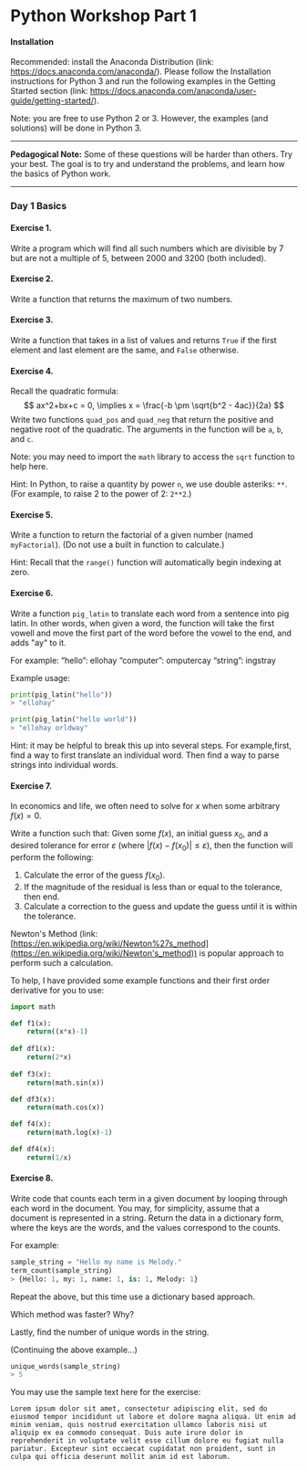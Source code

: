 

# Python Workshop Part 1

#### Installation 

Recommended: install the Anaconda Distribution (link: https://docs.anaconda.com/anaconda/). Please follow the Installation instructions for Python 3 and run the following examples in the Getting Started section (link: https://docs.anaconda.com/anaconda/user-guide/getting-started/). 

Note: you are free to use Python 2 or 3. However, the examples (and solutions) will be done in Python 3. 

------

**Pedagogical Note:** Some of these questions will be harder than others. Try your best. The goal is to try and understand the problems, and learn how the basics of Python work. 

------

### Day 1 Basics

#### Exercise 1. 

Write a program which will find all such numbers which are divisible by 7 but are not a multiple of 5,
between 2000 and 3200 (both included).



#### Exercise 2. 

Write a function that returns the maximum of two numbers.



#### Exercise 3. 

Write a function that takes in a list of values and returns `True` if the first element and last element are the same, and `False` otherwise. 



#### Exercise 4.

Recall the quadratic formula: 
$$
ax^2+bx+c = 0, \implies x = \frac{-b \pm \sqrt{b^2 - 4ac}}{2a}
$$
Write two functions `quad_pos` and `quad_neg` that return the positive and negative root of the quadratic. The arguments in the function will be `a`, `b`, and `c`. 

Note: you may need to import the `math` library to access the `sqrt` function to help here.

Hint: In Python, to raise a quantity by power `n`, we use double asteriks: `**`. (For example, to raise 2 to the power of 2: `2**2`.)



#### Exercise 5.

Write a function to return the factorial of a given number (named `myFactorial`). (Do not use a built in function to calculate.)

Hint: Recall that the `range()` function will automatically begin indexing at zero. 



#### Exercise 6. 

Write a function `pig_latin` to translate each word from a sentence into pig latin. In other words, when given a word, the function will take the first vowell and move the first part of the word before the vowel to the end, and adds "ay" to it. 

For example:
“hello”:  ellohay
 “computer”: omputercay 
 “string”: ingstray 

Example usage: 

```python
print(pig_latin("hello"))
> "ellohay" 

print(pig_latin("hello world"))
> "ellohay orldway" 
```

Hint: it may be helpful to break this up into several steps. For example,first, find a way to first translate an individual word. Then find a way to parse strings into individual words.



#### Exercise 7.

In economics and life, we often need to solve for $x$ when some arbitrary $f(x) = 0$. 

Write a function such that: 
Given some $f(x)$, an initial guess $x_0$, and a desired tolerance for error $\varepsilon$ (where $|f(x) - f(x_0)| \leq \varepsilon$), 
then the function will perform the following: 

1. Calculate the error of the guess $f(x_0)$. 
2. If the magnitude of the residual is less than or equal to the tolerance, then end. 
3. Calculate a correction to the guess and update the guess until it is within the tolerance. 

Newton's Method (link: [https://en.wikipedia.org/wiki/Newton%27s_method](https://en.wikipedia.org/wiki/Newton's_method)) is popular approach to perform such a calculation.

To help, I have provided some example functions and their first order derivative for you to use: 

```python 
import math 

def f1(x): 
    return((x*x)-1)
    
def df1(x): 
    return(2*x)
    
def f3(x): 
    return(math.sin(x))

def df3(x): 
    return(math.cos(x))

def f4(x): 
    return(math.log(x)-1)

def df4(x): 
    return(1/x) 
```



#### Exercise 8.

Write code that counts each term in a given document by looping through each word in the document. You may, for simplicity, assume that a document is represented in a string. Return the data in a dictionary form, where the keys are the words, and the values correspond to the counts. 

For example: 

```python
sample_string = "Hello my name is Melody."
term_count(sample_string)
> {Hello: 1, my: 1, name: 1, is: 1, Melody: 1}
```

Repeat the above, but this time use a dictionary based approach. 

Which method was faster? Why? 

Lastly, find the number of unique words in the string. 

(Continuing the above example...)

```python
unique_words(sample_string)
> 5
```

You may use the sample text here for the exercise: 

```
Lorem ipsum dolor sit amet, consectetur adipiscing elit, sed do eiusmod tempor incididunt ut labore et dolore magna aliqua. Ut enim ad minim veniam, quis nostrud exercitation ullamco laboris nisi ut aliquip ex ea commodo consequat. Duis aute irure dolor in reprehenderit in voluptate velit esse cillum dolore eu fugiat nulla pariatur. Excepteur sint occaecat cupidatat non proident, sunt in culpa qui officia deserunt mollit anim id est laborum.
```



